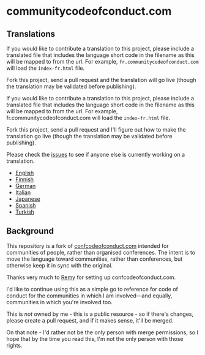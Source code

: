 communitycodeofconduct.com
==========================


Translations
------------

If you would like to contribute a translation to this project, please include a translated file that includes the language short code in the filename as this will be mapped to from the url. For example, `fr.communitycodeofconduct.com` will load the `index-fr.html` file.

Fork this project, send a pull request and the translation will go live (though the translation may be validated before publishing).

If you would like to contribute a translation to this project, please include a translated file that includes the language short code in the filename as this will be mapped to from the url. For example, fr.communitycodeofconduct.com will load the `index-fr.html` file.

Fork this project, send a pull request and I'll figure out how to make the translation go live (though the translation may be validated before publishing).

Please check the [issues](https://github.com/SamirTalwar/communitycodeofconduct.com/issues) to see if anyone else is currently working on a translation.

* [English](https://communitycodeofconduct.com/)
* [Finnish](https://fi.communitycodeofconduct.com/)
* [German](https://de.communitycodeofconduct.com/)
* [Italian](https://it.communitycodeofconduct.com/)
* [Japanese](https://ja.communitycodeofconduct.com/)
* [Spanish](https://es.communitycodeofconduct.com/)
* [Turkish](https://tr.communitycodeofconduct.com/)


Background
----------

This repository is a fork of [confcodeofconduct.com](http://confcodeofconduct.com/) intended for communities of people, rather than organised conferences. The intent is to move the language toward communities, rather than conferences, but otherwise keep it in sync with the original.

Thanks very much to [Remy](https://twitter.com/rem) for setting up confcodeofconduct.com.

I'd like to continue using this as a simple go to reference for code of conduct for the communities in which I am involved&mdash;and equally, communities in which you're involved too.

This is *not* owned by me - this is a public resource - so if there's changes, please create a pull request, and if it makes sense, it'll be merged.

On that note - I'd rather not be the only person with merge permissions, so I hope that by the time you read this, I'm not the only person with those rights.

[codeofconduct.com]: https://github.com/confcodeofconduct/confcodeofconduct.com

